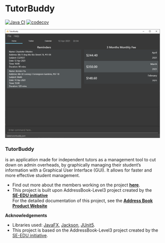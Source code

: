 # TutorBuddy

[![Java CI](https://github.com/AY2021S2-CS2103T-T11-1/tp/actions/workflows/gradle.yml/badge.svg?branch=master)](https://github.com/AY2021S2-CS2103T-T11-1/tp/actions/workflows/gradle.yml)
[![codecov](https://codecov.io/gh/AY2021S2-CS2103T-T11-1/tp/branch/master/graph/badge.svg)](https://codecov.io/gh/AY2021S2-CS2103T-T11-1/tp)

![Ui](docs/images/Ui.png)

### TutorBuddy
is an application made for independent tutors as a management tool to cut down on admin overheads, by graphically managing their student’s information with a Graphical User Interface (GUI). It allows for faster and more effective student management.
* Find out more about the members working on the project **[here](docs/AboutUs.md)**.
* This project is built upon AddressBook-Level3 project created by the **[SE-EDU initiative](https://se-education.org)**<br>
  For the detailed documentation of this project, see the **[Address Book Product Website](https://se-education.org/addressbook-level3)**


**Acknowledgements**

* Libraries used: [JavaFX](https://openjfx.io/), [Jackson](https://github.com/FasterXML/jackson), [JUnit5](https://github.com/junit-team/junit5).
* This project is based on the AddressBook-Level3 project created by the [SE-EDU initiative](https://se-education.org).
